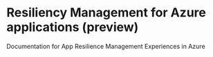 # Resiliency Management for Azure applications (preview)

Documentation for App Resilience Management Experiences in Azure

